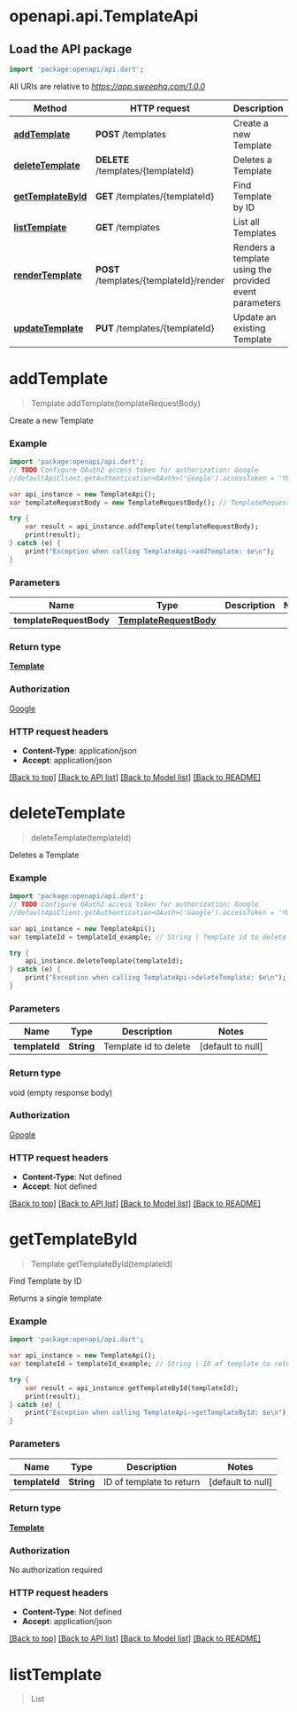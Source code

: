 # openapi.api.TemplateApi

## Load the API package
```dart
import 'package:openapi/api.dart';
```

All URIs are relative to *https://app.sweephq.com/1.0.0*

Method | HTTP request | Description
------------- | ------------- | -------------
[**addTemplate**](TemplateApi.md#addTemplate) | **POST** /templates | Create a new Template
[**deleteTemplate**](TemplateApi.md#deleteTemplate) | **DELETE** /templates/{templateId} | Deletes a Template
[**getTemplateById**](TemplateApi.md#getTemplateById) | **GET** /templates/{templateId} | Find Template by ID
[**listTemplate**](TemplateApi.md#listTemplate) | **GET** /templates | List all Templates
[**renderTemplate**](TemplateApi.md#renderTemplate) | **POST** /templates/{templateId}/render | Renders a template using the provided event parameters
[**updateTemplate**](TemplateApi.md#updateTemplate) | **PUT** /templates/{templateId} | Update an existing Template


# **addTemplate**
> Template addTemplate(templateRequestBody)

Create a new Template

### Example 
```dart
import 'package:openapi/api.dart';
// TODO Configure OAuth2 access token for authorization: Google
//defaultApiClient.getAuthentication<OAuth>('Google').accessToken = 'YOUR_ACCESS_TOKEN';

var api_instance = new TemplateApi();
var templateRequestBody = new TemplateRequestBody(); // TemplateRequestBody | 

try { 
    var result = api_instance.addTemplate(templateRequestBody);
    print(result);
} catch (e) {
    print("Exception when calling TemplateApi->addTemplate: $e\n");
}
```

### Parameters

Name | Type | Description  | Notes
------------- | ------------- | ------------- | -------------
 **templateRequestBody** | [**TemplateRequestBody**](TemplateRequestBody.md)|  | 

### Return type

[**Template**](Template.md)

### Authorization

[Google](../README.md#Google)

### HTTP request headers

 - **Content-Type**: application/json
 - **Accept**: application/json

[[Back to top]](#) [[Back to API list]](../README.md#documentation-for-api-endpoints) [[Back to Model list]](../README.md#documentation-for-models) [[Back to README]](../README.md)

# **deleteTemplate**
> deleteTemplate(templateId)

Deletes a Template

### Example 
```dart
import 'package:openapi/api.dart';
// TODO Configure OAuth2 access token for authorization: Google
//defaultApiClient.getAuthentication<OAuth>('Google').accessToken = 'YOUR_ACCESS_TOKEN';

var api_instance = new TemplateApi();
var templateId = templateId_example; // String | Template id to delete

try { 
    api_instance.deleteTemplate(templateId);
} catch (e) {
    print("Exception when calling TemplateApi->deleteTemplate: $e\n");
}
```

### Parameters

Name | Type | Description  | Notes
------------- | ------------- | ------------- | -------------
 **templateId** | **String**| Template id to delete | [default to null]

### Return type

void (empty response body)

### Authorization

[Google](../README.md#Google)

### HTTP request headers

 - **Content-Type**: Not defined
 - **Accept**: Not defined

[[Back to top]](#) [[Back to API list]](../README.md#documentation-for-api-endpoints) [[Back to Model list]](../README.md#documentation-for-models) [[Back to README]](../README.md)

# **getTemplateById**
> Template getTemplateById(templateId)

Find Template by ID

Returns a single template

### Example 
```dart
import 'package:openapi/api.dart';

var api_instance = new TemplateApi();
var templateId = templateId_example; // String | ID of template to return

try { 
    var result = api_instance.getTemplateById(templateId);
    print(result);
} catch (e) {
    print("Exception when calling TemplateApi->getTemplateById: $e\n");
}
```

### Parameters

Name | Type | Description  | Notes
------------- | ------------- | ------------- | -------------
 **templateId** | **String**| ID of template to return | [default to null]

### Return type

[**Template**](Template.md)

### Authorization

No authorization required

### HTTP request headers

 - **Content-Type**: Not defined
 - **Accept**: application/json

[[Back to top]](#) [[Back to API list]](../README.md#documentation-for-api-endpoints) [[Back to Model list]](../README.md#documentation-for-models) [[Back to README]](../README.md)

# **listTemplate**
> List<Template> listTemplate()

List all Templates

Returns a list of templates

### Example 
```dart
import 'package:openapi/api.dart';
// TODO Configure OAuth2 access token for authorization: Google
//defaultApiClient.getAuthentication<OAuth>('Google').accessToken = 'YOUR_ACCESS_TOKEN';

var api_instance = new TemplateApi();

try { 
    var result = api_instance.listTemplate();
    print(result);
} catch (e) {
    print("Exception when calling TemplateApi->listTemplate: $e\n");
}
```

### Parameters
This endpoint does not need any parameter.

### Return type

[**List<Template>**](Template.md)

### Authorization

[Google](../README.md#Google)

### HTTP request headers

 - **Content-Type**: Not defined
 - **Accept**: application/json

[[Back to top]](#) [[Back to API list]](../README.md#documentation-for-api-endpoints) [[Back to Model list]](../README.md#documentation-for-models) [[Back to README]](../README.md)

# **renderTemplate**
> Message renderTemplate(templateId, renderTemplateRequestBody)

Renders a template using the provided event parameters

Returns a string representing the HTML content of an email to be sent

### Example 
```dart
import 'package:openapi/api.dart';
// TODO Configure OAuth2 access token for authorization: Google
//defaultApiClient.getAuthentication<OAuth>('Google').accessToken = 'YOUR_ACCESS_TOKEN';

var api_instance = new TemplateApi();
var templateId = templateId_example; // String | ID of template to return
var renderTemplateRequestBody = new RenderTemplateRequestBody(); // RenderTemplateRequestBody | The event parameters used to render

try { 
    var result = api_instance.renderTemplate(templateId, renderTemplateRequestBody);
    print(result);
} catch (e) {
    print("Exception when calling TemplateApi->renderTemplate: $e\n");
}
```

### Parameters

Name | Type | Description  | Notes
------------- | ------------- | ------------- | -------------
 **templateId** | **String**| ID of template to return | [default to null]
 **renderTemplateRequestBody** | [**RenderTemplateRequestBody**](RenderTemplateRequestBody.md)| The event parameters used to render | 

### Return type

[**Message**](Message.md)

### Authorization

[Google](../README.md#Google)

### HTTP request headers

 - **Content-Type**: application/json
 - **Accept**: application/json

[[Back to top]](#) [[Back to API list]](../README.md#documentation-for-api-endpoints) [[Back to Model list]](../README.md#documentation-for-models) [[Back to README]](../README.md)

# **updateTemplate**
> Template updateTemplate(templateId, templateRequestBody)

Update an existing Template

### Example 
```dart
import 'package:openapi/api.dart';
// TODO Configure OAuth2 access token for authorization: Google
//defaultApiClient.getAuthentication<OAuth>('Google').accessToken = 'YOUR_ACCESS_TOKEN';

var api_instance = new TemplateApi();
var templateId = templateId_example; // String | ID of template to return
var templateRequestBody = new TemplateRequestBody(); // TemplateRequestBody | successful operation

try { 
    var result = api_instance.updateTemplate(templateId, templateRequestBody);
    print(result);
} catch (e) {
    print("Exception when calling TemplateApi->updateTemplate: $e\n");
}
```

### Parameters

Name | Type | Description  | Notes
------------- | ------------- | ------------- | -------------
 **templateId** | **String**| ID of template to return | [default to null]
 **templateRequestBody** | [**TemplateRequestBody**](TemplateRequestBody.md)| successful operation | 

### Return type

[**Template**](Template.md)

### Authorization

[Google](../README.md#Google)

### HTTP request headers

 - **Content-Type**: application/json
 - **Accept**: application/json

[[Back to top]](#) [[Back to API list]](../README.md#documentation-for-api-endpoints) [[Back to Model list]](../README.md#documentation-for-models) [[Back to README]](../README.md)

